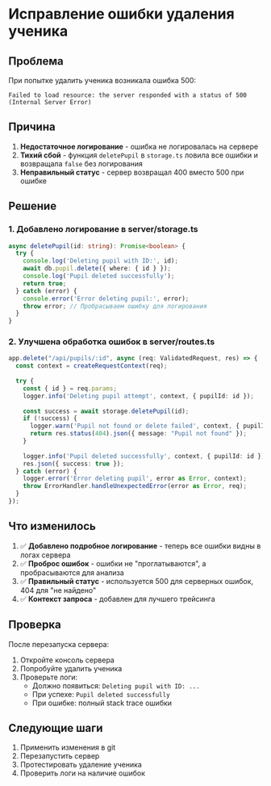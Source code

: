 # Исправление ошибки удаления ученика

## Проблема

При попытке удалить ученика возникала ошибка 500:
```
Failed to load resource: the server responded with a status of 500 (Internal Server Error)
```

## Причина

1. **Недостаточное логирование** - ошибка не логировалась на сервере
2. **Тихий сбой** - функция `deletePupil` в `storage.ts` ловила все ошибки и возвращала `false` без логирования
3. **Неправильный статус** - сервер возвращал 400 вместо 500 при ошибке

## Решение

### 1. Добавлено логирование в server/storage.ts

```typescript
async deletePupil(id: string): Promise<boolean> {
  try {
    console.log('Deleting pupil with ID:', id);
    await db.pupil.delete({ where: { id } });
    console.log('Pupil deleted successfully');
    return true;
  } catch (error) {
    console.error('Error deleting pupil:', error);
    throw error; // Пробрасываем ошибку для логирования
  }
}
```

### 2. Улучшена обработка ошибок в server/routes.ts

```typescript
app.delete("/api/pupils/:id", async (req: ValidatedRequest, res) => {
  const context = createRequestContext(req);
  
  try {
    const { id } = req.params;
    logger.info('Deleting pupil attempt', context, { pupilId: id });
    
    const success = await storage.deletePupil(id);
    if (!success) {
      logger.warn('Pupil not found or delete failed', context, { pupilId: id });
      return res.status(404).json({ message: "Pupil not found" });
    }
    
    logger.info('Pupil deleted successfully', context, { pupilId: id });
    res.json({ success: true });
  } catch (error) {
    logger.error('Error deleting pupil', error as Error, context);
    throw ErrorHandler.handleUnexpectedError(error as Error, req);
  }
});
```

## Что изменилось

1. ✅ **Добавлено подробное логирование** - теперь все ошибки видны в логах сервера
2. ✅ **Проброс ошибок** - ошибки не "проглатываются", а пробрасываются для анализа
3. ✅ **Правильный статус** - используется 500 для серверных ошибок, 404 для "не найдено"
4. ✅ **Контекст запроса** - добавлен для лучшего трейсинга

## Проверка

После перезапуска сервера:

1. Откройте консоль сервера
2. Попробуйте удалить ученика
3. Проверьте логи:
   - Должно появиться: `Deleting pupil with ID: ...`
   - При успехе: `Pupil deleted successfully`
   - При ошибке: полный stack trace ошибки

## Следующие шаги

1. Применить изменения в git
2. Перезапустить сервер
3. Протестировать удаление ученика
4. Проверить логи на наличие ошибок

